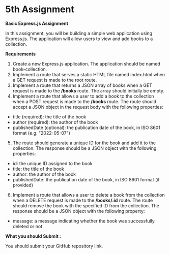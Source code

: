 # 5th Assignment

**Basic Express.js Assignment**

In this assignment, you will be building a simple web application using Express.js. The application will allow users to view and add books to a collection.

**Requirements**

1. Create a new Express.js application. The application should be named book-collection.
2. Implement a route that serves a static HTML file named index.html when a GET request is made to the root route.
3. Implement a route that returns a JSON array of books when a GET request is made to the **/books** route. The array should initially be empty.
4. Implement a route that allows a user to add a book to the collection when a POST request is made to the **/books** route. The route should accept a JSON object in the request body with the following properties:

- title (required): the title of the book
- author (required): the author of the book
- publishedDate (optional): the publication date of the book, in ISO 8601 format (e.g. "2022-05-07")

5. The route should generate a unique ID for the book and add it to the collection. The response should be a JSON object with the following properties:

- id: the unique ID assigned to the book
- title: the title of the book
- author: the author of the book
- publishedDate: the publication date of the book, in ISO 8601 format (if provided)

6. Implement a route that allows a user to delete a book from the collection when a DELETE request is made to the **/books/:id** route. The route should remove the book with the specified ID from the collection. The response should be a JSON object with the following property:

- message: a message indicating whether the book was successfully deleted or not

**What you should Submit :**

You should submit your GitHub repository link.

